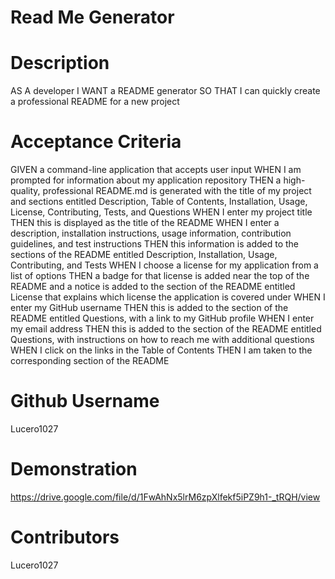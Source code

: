# Read Me Generator

# Description
AS A developer
I WANT a README generator
SO THAT I can quickly create a professional README for a new project



  # Acceptance Criteria
GIVEN a command-line application that accepts user input
WHEN I am prompted for information about my application repository
THEN a high-quality, professional README.md is generated with the title of my project and sections entitled Description, Table of Contents, Installation, Usage, License, Contributing, Tests, and Questions
WHEN I enter my project title
THEN this is displayed as the title of the README
WHEN I enter a description, installation instructions, usage information, contribution guidelines, and test instructions
THEN this information is added to the sections of the README entitled Description, Installation, Usage, Contributing, and Tests
WHEN I choose a license for my application from a list of options
THEN a badge for that license is added near the top of the README and a notice is added to the section of the README entitled License that explains which license the application is covered under
WHEN I enter my GitHub username
THEN this is added to the section of the README entitled Questions, with a link to my GitHub profile
WHEN I enter my email address
THEN this is added to the section of the README entitled Questions, with instructions on how to reach me with additional questions
WHEN I click on the links in the Table of Contents
THEN I am taken to the corresponding section of the README


  # Github Username
  Lucero1027
  
  # Demonstration
  
  
  
  https://drive.google.com/file/d/1FwAhNx5lrM6zpXlfekf5iPZ9h1-_tRQH/view


  # Contributors
  Lucero1027  
